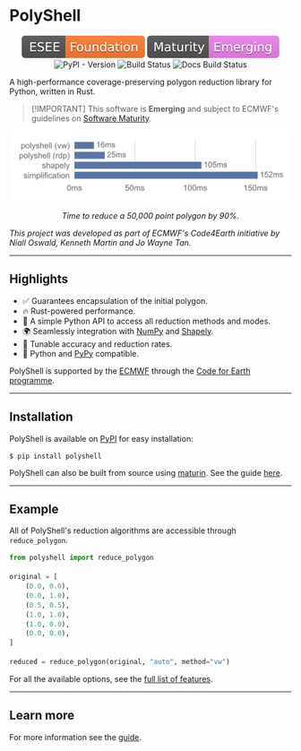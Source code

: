 # PolyShell

<div align="center">

[![Static Badge](https://github.com/ecmwf/codex/raw/refs/heads/main/ESEE/foundation_badge.svg)](https://github.com/ecmwf/codex/raw/refs/heads/main/ESEE)
[![Static Badge](https://github.com/ecmwf/codex/raw/refs/heads/main/Project%20Maturity/emerging_badge.svg)](https://github.com/ecmwf/codex/raw/refs/heads/main/Project%20Maturity)
![PyPI - Version](https://img.shields.io/pypi/v/polyshell)
![Build Status](https://img.shields.io/github/actions/workflow/status/ECMWFCode4Earth/PolyShell/CI.yml)
![Docs Build Status](https://img.shields.io/github/actions/workflow/status/ECMWFCode4Earth/PolyShell/publish-docs.yml?label=docs)
</div>

A high-performance coverage-preserving polygon reduction library for Python, written in Rust.

> \[!IMPORTANT\]
> This software is **Emerging** and subject to ECMWF's guidelines on [Software Maturity](https://github.com/ecmwf/codex/raw/refs/heads/main/Project%20Maturity).

<p align="center">
  <picture align="center">
    <source media="(prefers-color-scheme: dark)" srcset="docs/assets/Benchmark-Dark.svg">
    <source media="(prefers-color-scheme: light)" srcset="https://raw.githubusercontent.com/ecmwf/PolyShell/refs/heads/main/docs/assets/Benchmark-Dark.svg">
    <img alt="Shows a bar chart with benchmark results." src="https://raw.githubusercontent.com/ecmwf/PolyShell/refs/heads/main/docs/assets/Benchmark-Light.svg">
  </picture>
</p>

<p align="center">
  <i>Time to reduce a 50,000 point polygon by 90%.</i>
</p>

_This project was developed as part of ECMWF's Code4Earth initiative by Niall Oswald, Kenneth Martin and Jo Wayne Tan._

---

## Highlights

- ✅ Guarantees encapsulation of the initial polygon.
- 🔥 Rust-powered performance.
- 🧩 A simple Python API to access all reduction methods and modes.
- 🌍 Seamlessly integration with [NumPy](https://numpy.org/) and [Shapely](https://shapely.readthedocs.io/).
- 📏 Tunable accuracy and reduction rates.
- 🐍 Python and [PyPy](https://pypy.org/) compatible.

PolyShell is supported by the [ECMWF](https://www.ecmwf.int/) through
the [Code for Earth programme](https://codeforearth.ecmwf.int/).

---

## Installation

PolyShell is available on [PyPI](https://pypi.org/) for easy installation:

```console
$ pip install polyshell
```

PolyShell can also be built from source using [maturin](https://www.maturin.rs/). See the
guide [here](https://ecmwf.github.io/PolyShell/user-guide/installation/).

---

## Example

All of PolyShell's reduction algorithms are accessible through `reduce_polygon`.

```python
from polyshell import reduce_polygon

original = [
    (0.0, 0.0),
    (0.0, 1.0),
    (0.5, 0.5),
    (1.0, 1.0),
    (1.0, 0.0),
    (0.0, 0.0),
]

reduced = reduce_polygon(original, "auto", method="vw")
```

For all the available options, see
the [full list of features](https://ecmwf.github.io/PolyShell/user-guide/features/).

---

## Learn more

For more information see the [guide](https://ecmwf.github.io/PolyShell/user-guide/).

